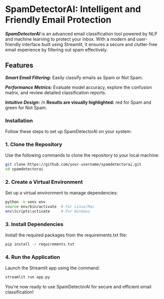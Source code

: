 # SpamDetectorAI: Intelligent and Friendly Email Protection 

***SpamDetectorAI*** is an advanced email classification tool powered by NLP and machine learning to protect your inbox. With a modern and user-friendly interface built using Streamlit, it ensures a secure and clutter-free email experience by filtering out spam effectively.

## Features

***Smart Email Filtering:*** 
Easily classify emails as Spam or Not Spam.

***Performance Metrics:*** 
Evaluate model accuracy, explore the confusion matrix, and review detailed classification reports.

***Intuitive Design:*** /n
**Results are visually highlighted:** 
red for Spam and green for Not Spam.


### Installation

Follow these steps to set up SpamDetectorAI on your system:

### 1. Clone the Repository

Use the following commands to clone the repository to your local machine:

```bash
git clone https://github.com/your-username/spamdetectorai.git  
cd spamdetectorai
```

### 2. Create a Virtual Environment

Set up a virtual environment to manage dependencies:

```bash
python -m venv env  
source env/bin/activate  # For Linux/Mac  
env\Scripts\activate     # For Windows
```

### 3. Install Dependencies

Install the required packages from the requirements.txt file:

```bash
pip install -r requirements.txt
```

### 4. Run the Application

Launch the Streamlit app using the command:

```bash
streamlit run app.py
```

You're now ready to use SpamDetectorAI for secure and efficient email classification!

 
